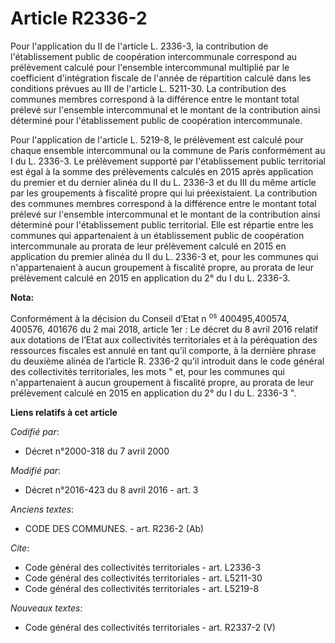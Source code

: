 # Article R2336-2

Pour l'application du II de l'article L. 2336-3, la contribution de l'établissement public de coopération intercommunale
correspond au prélèvement calculé pour l'ensemble intercommunal multiplié par le coefficient d'intégration fiscale de l'année
de répartition calculé dans les conditions prévues au III de l'article L. 5211-30. La contribution des communes membres
correspond à la différence entre le montant total prélevé sur l'ensemble intercommunal et le montant de la contribution ainsi
déterminé pour l'établissement public de coopération intercommunale. 

Pour l'application de l'article L. 5219-8, le prélèvement est calculé pour chaque ensemble intercommunal ou la commune de
Paris conformément au I du L. 2336-3. Le prélèvement supporté par l'établissement public territorial est égal à la somme des
prélèvements calculés en 2015 après application du premier et du dernier alinéa du II du L. 2336-3 et du III du même article
par les groupements à fiscalité propre qui lui préexistaient. La contribution des communes membres correspond à la différence
entre le montant total prélevé sur l'ensemble intercommunal et le montant de la contribution ainsi déterminé pour
l'établissement public territorial. Elle est répartie entre les communes qui appartenaient à un établissement public de
coopération intercommunale au prorata de leur prélèvement calculé en 2015 en application du premier alinéa du II du L. 2336-3
et, pour les communes qui n'appartenaient à aucun groupement à fiscalité propre, au prorata de leur prélèvement calculé en
2015 en application du 2° du I du L. 2336-3.

**Nota:**

Conformément à la décision du Conseil d’Etat n
  <sup>os</sup> 400495,400574, 400576, 401676 du 2 mai 2018, article 1er : Le décret du 8 avril 2016 relatif aux dotations de
l’Etat aux collectivités territoriales et à la péréquation des ressources fiscales est annulé en tant qu’il comporte, à la
dernière phrase du deuxième alinéa de l’article R. 2336-2 qu’il introduit dans le code général des collectivités
territoriales, les mots " et, pour les communes qui n'appartenaient à aucun groupement à fiscalité propre, au prorata de leur
prélèvement calculé en 2015 en application du 2° du I du L. 2336-3 ".

**Liens relatifs à cet article**

_Codifié par_:

  - Décret n°2000-318 du 7 avril 2000

_Modifié par_:

  - Décret n°2016-423 du 8 avril 2016 - art. 3

_Anciens textes_:

  - CODE DES COMMUNES. - art. R236-2 (Ab)

_Cite_:

  - Code général des collectivités territoriales - art. L2336-3
  - Code général des collectivités territoriales - art. L5211-30
  - Code général des collectivités territoriales - art. L5219-8

_Nouveaux textes_:

  - Code général des collectivités territoriales - art. R2337-2 (V)
